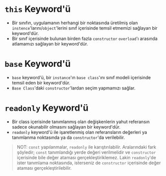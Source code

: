 # `this` Keyword'ü

- Bir sınıfın, uygulamanın herhangi bir noktasında üretilmiş olan `instence`'larını/`object`'lerini sınıf içerisinde temsil etmemizi sağlayan bir keyword'dür.
- Bir sınıf içerisinde bulunan birden fazla `constructor` `overload`'ı arasında atlamamızı sağlayan bir keyword'dür.

# `base` Keyword'ü

- `base` keyword'ü, bir `instance`'ın `base class`'ını sınıf modeli içerisinde temsil eden bir keyword'dür.
- `Base Class`'daki `constructor`'lardan seçim yapmamızı sağlar.

# `readonly` Keyword'ü

- Bir class içerisinde tanımlanmış olan değişkenlerin yahut referansın sadece okunabilir olmasını sağlayan bir keyword'dür.
- `readonly` keyword'ü ile işaretlenmiş olan referansların değerleri ya tanımlanma noktasında ya da `constructor`'da verilebilir.

> NOT:
> `const` yapılanmalar, `readonly` ile karıştırılabilir. Aralarındaki fark şöyledir; `const` tanımlandığı yerde değeri verilmelidir ve `constructor` içerisinde bile değer ataması gerçekleştiriklemez. Lakin `readonly`'de ister tanımlama noktasında, isterseniz de `constructor` içerisinde değer ataması gerçekleştirilebilir.
